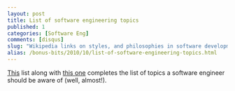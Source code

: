 ```yaml
---
layout: post
title: List of software engineering topics
published: 1
categories: [Software Eng]
comments: [disqus]
slug: "Wikipedia links on styles, and philosophies in software development as well as systematic, disciplined, and quantifiable approaches to the development, operation, and maintenance of software."
alias: /bonus-bits/2010/10/list-of-software-engineering-topics.html
---
```

<p><a href="http://en.wikipedia.org/wiki/List_of_software_engineering_topics">This</a> list along with <a href="http://en.wikipedia.org/wiki/List_of_software_development_philosophies" target="_blank" title="List of software development philosophies - Wikipedia, the free encyclopedia">this one</a>&#0160;completes the list of topics a software engineer should be aware of (well, almost!).</p>

